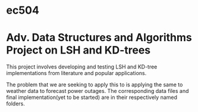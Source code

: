 # ec504
# Adv. Data Structures and Algorithms Project on LSH and KD-trees

This project involves developing and testing LSH and KD-tree implementations from literature and popular applications.

The problem that we are seeking to apply this to is applying the same to weather data to forecast power outages. The corresponding data files and final implementation(yet to be started) are in their respectively named folders.
